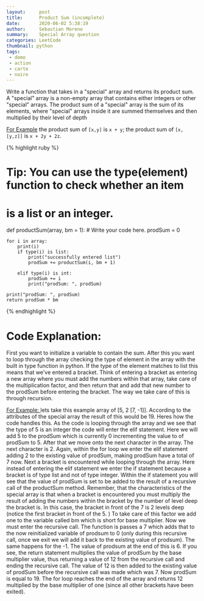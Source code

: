 ```yaml
---
layout:     post
title:      Product Sum (incomplete)
date:       2020-06-02 5:38:19
author:     Sebastian Moreno
summary:    Special Array question
categories: LeetCode
thumbnail: python
tags:
 - demo
 - action
 - carte
 - noire
---
```


Write a function that takes in a "special" array and returns its product sum. A "special" array is a non-empty array that contains either integers or other "special" arrays. The product sum of a "special" array is the sum of its elements,  where "special" arrays inside it are summed themselves and then multiplied by their level of depth

<ins>For Example</ins> the product sum of `[x,y]` is `x + y`; the product sum of `[x, [y,z]]` is `x + 2y + 2z`.


{% highlight ruby %}

# Tip: You can use the type(element) function to check whether an item
# is a list or an integer.
def productSum(array, bm = 1):
    # Write your code here.
	prodSum = 0

	for i in array:
		print(i)			
		if type(i) is list:
			print("successfully entered list")
			prodSum += productSum(i, bm + 1)

		elif type(i) is int:
			prodSum += i
			print("prodSum: ", prodSum)

	print("prodSum: ", prodSum)
	return prodSum * bm


{% endhighlight %}

# Code Explanation:
First you want to initialize a variable to contain the sum. After this you want to loop through the array checking the type of element in the array with the built in type function in python. If the type of the element matches to list this means that we've entered a bracket. Think of entering a bracket as entering a new array where you must add the numbers within that array, take care of the multiplication factor, and then return that and add that new number to the prodSum before entering the bracket. The way we take care of this is through recursion.

<ins>For Example: </ins> lets take this example array of [5, 2 [7, -1]]. According to the attributes of the special array the result of this would be 19. Heres how the code handles this. As the code is looping through the array and we see that the type of 5 is an integer the code will enter the elif statement. Here we will add 5 to the prodSum which is currently 0 incrementing the value to of prodSum to 5. After that we move onto the next character in the array. The next character is 2. Again, within the for loop we enter the elif statement adding 2 to the existing value of prodSum, making prodSum have a total of 7 now. Next a bracket is encountered while looping through the array. Here instead of entering the elif statement we enter the if statement because a bracket is of type list and not of type integer. Within the if statement you will see that the value of prodSum is set to be added to the result of a recursive call of the productSum method. Remember, that the characteristics of the special array is that when a bracket is encountered you must multiply the result of adding the numbers within the bracket by the number of level deep the bracket is. In this case, the bracket in front of the 7 is 2 levels deep (notice the first bracket in front of the 5. ) To take care of this factor we add one to the variable called bm which is short for base multiplier. Now we must enter the recursive call. The function is passes a 7 which adds that to the now reinitialized variable of prodsum to 0 (only during this recursive call, once we exit we will add it back to the existing value of prodsum). The same happens for the -1. The value of prodsum at the end of this is 6. If you see, the return statement multiplies the value of prodSum by the base multiplier value, thus returning a value of 12 from the recursive call and ending the recursive call. The value of 12 is then added to the existing value of prodSum before the recursive call was made which was 7. Now prodSum is equal to 19. The for loop reaches the end of the array and returns 12 multiplied by the base multiplier of one (since all other brackets have been exited). 
